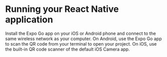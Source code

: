 # Running your React Native application

Install the Expo Go app on your iOS or Android phone
and connect to the same wireless network as your computer.
On Android, use the Expo Go app to scan the QR code from your terminal to open your project.
On iOS, use the built-in QR code scanner of the default iOS Camera app.